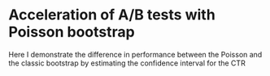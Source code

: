 # Acceleration of A/B tests with Poisson bootstrap
Here I demonstrate the difference in performance between the Poisson and the classic bootstrap by estimating the confidence interval for the CTR
